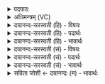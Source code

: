 <details><summary>पदपाठः</summary>

देवीः॑। आ॒पः। अ॒पा॒म्। नपा॒त्। यः। वः॒। ऊ॒र्म्मिः। ह॒वि॒ष्यः॒। इ॒न्द्रि॒यावा॑न्। इ॒न्द्रि॒यवा॒निती॑न्द्रिय॒ऽवा॑न्। म॒दिन्त॑म॒ इति॑ म॒दिन्ऽत॑मः। तम्। दे॒वेभ्यः॑। दे॒व॒त्रेति॑ देव॒ऽत्रा। द॒त्त॒। शु॒क्र॒पेभ्य इति॑ शुक्र॒ऽपेभ्यः॑। येषा॑म्। भा॒गः। स्थ। स्वाहा॑। २७।
</details>

<details><summary>अधिमन्त्रम् (VC)</summary>

- आपो देवताः
- मेधातिथिर्ऋषिः
- निचृद् आर्षी त्रिष्टुप्
- धैवतः
</details>

<details><summary>दयानन्द-सरस्वती (हि) - विषयः</summary>

फिर राजा और प्रजा कैसे वर्त्ताव को वर्तें, यह अगले मन्त्र में कहा है ॥
</details>

<details><summary>दयानन्द-सरस्वती (हि) - पदार्थः</summary>

पदार्थान्वयभाषाः -  हे (आपः) श्रेष्ठ गुणों में व्याप्त (देवीः) शुभकर्मों से प्रकाशमान प्रजालोगो ! तुम राजसेवी (स्थ) हो, (शुक्रपेभ्यः) शरीर और आत्मा के पराक्रम के रक्षक (देवेभ्यः) दिव्यगुणयुक्त विद्वानों के लिये (येषाम्) जिन (वः) तुम्हारा बली रूप विद्वानों का (यः) जो (अपां नपात्) जलों के नाशरहित स्वाभाविक (ऊर्मिः) जलतरंग के सदृश प्रजारक्षक (इन्द्रियावान्) जिस में प्रशंसनीय इन्द्रियाँ होती हैं और (मदिन्तमः) आनन्द देनेवाला (हविष्यः) भोग के योग्य पदार्थों से निष्पन्न (भागः) भाग हैं, वे तुम सब (तम्) उसको (स्वाहा) आदर के साथ ग्रहण करो, जैसे राजादि सभ्यजन (देवत्रा) दिव्य भोग देते हैं, वैसे तुम भी इसको आनन्द (दत्त) देओ ॥२७॥
</details>

<details><summary>दयानन्द-सरस्वती (हि) - भावार्थः</summary>

भावार्थभाषाः -  प्रजाजनों को यह उचित है कि आपस में सम्मति कर किसी उत्कृष्ट गुणयुक्त सभापति को राजा मान कर राज्य-पालन के लिये कर देकर न्याय को प्राप्त हों ॥२७॥
</details>

<details><summary>दयानन्द-सरस्वती (सं) - विषयः</summary>

पुनरेते कथं वर्तेरन्नित्युपदिश्यते ॥
</details>

<details><summary>दयानन्द-सरस्वती (सं) - पदार्थः</summary>

पदार्थान्वयभाषाः -  हे आपो देवीर्देव्यः प्रजा ! यूयं राजभक्ता स्थ भवत, शुक्रपेभ्यो देवेभ्यो येषां वो युष्माकमपां नपादूर्मिरिवेन्द्रियावान् मदिन्तमो हविष्यो भोगोऽस्ति, तं स्वाहा सद्वाचा गृह्णीत। तथा राजादयः सभ्या जना देवत्रा दिव्यान् भोगान् युष्मभ्यं प्रददति तथैतेभ्यो यूयमपि दत्त ॥२७॥
</details>

<details><summary>दयानन्द-सरस्वती (सं) - भावार्थः</summary>

भावार्थभाषाः -  प्रजाजनानामिदमुचितमुत्कृष्टगुणं सभापतिं मत्वा राज्यपालनाय करं दत्त्वा न्यायं प्राप्नुयुरिति ॥२७॥
</details>

<details><summary>सविता जोशी ← दयानन्दः (म) - भावार्थः</summary>

भावार्थभाषाः -  प्रजेने आपापसात विचारविनिमय करून एखाद्या उत्कृष्ट व गुणवान सभापतीला राजा निवडावे व राज्याचे पालन होण्यासाठी कर द्यावा आणि त्याच्याकडून न्याय प्राप्त करून घ्यावा.
</details>